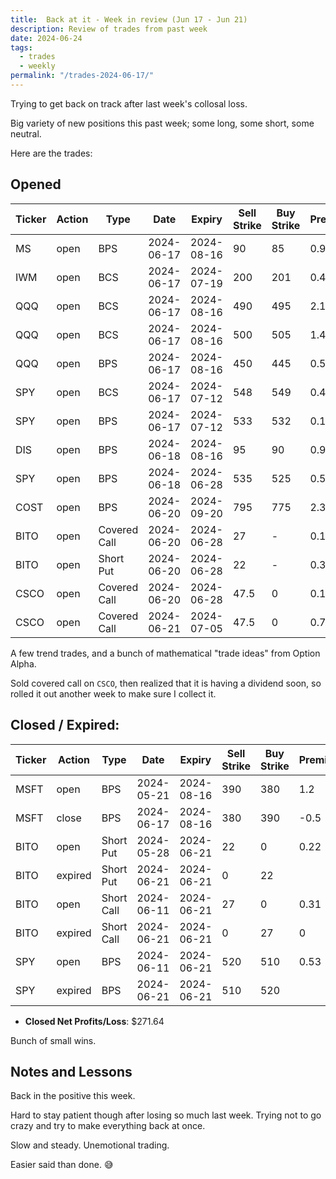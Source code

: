 ```yaml
---
title:  Back at it - Week in review (Jun 17 - Jun 21)
description: Review of trades from past week
date: 2024-06-24
tags:
  - trades
  - weekly
permalink: "/trades-2024-06-17/"
---
```


Trying to get back on track after last week's collosal loss.

Big variety of new positions this past week; some long, some short, some neutral.

Here are the trades:

## Opened

<div class="trade-table weekly full-width">

|**Ticker**|**Action**|**Type**|**Date**|**Expiry**|**Sell Strike**|**Buy Strike**|**Premium**|**Qty**|**Fee**|**Net**|
|---|---|---|---|---|---|---|---|---|---|---|
|MS|open|BPS|2024-06-17|2024-08-16|90|85|0.99|2|1.12|196.88|$196.88|
|IWM|open|BCS|2024-06-17|2024-07-19|200|201|0.45|1|2.11|42.89|$42.89|
|QQQ|open|BCS|2024-06-17|2024-08-16|490|495|2.16|1|1.43|214.57|$214.57|
|QQQ|open|BCS|2024-06-17|2024-08-16|500|505|1.41|1|1.42|139.58|$139.58|
|QQQ|open|BPS|2024-06-17|2024-08-16|450|445|0.54|1|1.41|52.59|$52.59|
|SPY|open|BCS|2024-06-17|2024-07-12|548|549|0.44|1|1.41|42.59|$42.59|
|SPY|open|BPS|2024-06-17|2024-07-12|533|532|0.16|1|1.41|14.59|$14.59|
|DIS|open|BPS|2024-06-18|2024-08-16|95|90|0.99|2|1.4|196.6|$196.60|
|SPY|open|BPS|2024-06-18|2024-06-28|535|525|0.52|3|7.13|148.87|$148.87|
|COST|open|BPS|2024-06-20|2024-09-20|795|775|2.36|1|2.12|233.88|$233.88|
|BITO|open|Covered Call|2024-06-20|2024-06-28|27|-|0.1|1|0.8|9.2|$9.20|
|BITO|open|Short Put|2024-06-20|2024-06-28|22|-|0.35|1|0.8|34.2|$34.20|
|CSCO|open|Covered Call|2024-06-20|2024-06-28|47.5|0|0.1|1|1.04|8.96|$17.88|
|CSCO|open|Covered Call|2024-06-21|2024-07-05|47.5|0|0.71|1|1.54|69.46|
</div>

A few trend trades, and a bunch of mathematical "trade ideas" from Option Alpha.

Sold covered call on `CSCO`, then realized that it is having a dividend soon, so rolled it out another week to make sure I collect it.

## Closed / Expired:

<div class = "trade-table monthly full-width">

|**Ticker**|**Action**|**Type**|**Date**|**Expiry**|**Sell Strike**|**Buy Strike**|**Premium**|**Qty**|**Fee**|**Net**|**Profit/Loss**|
|---|---|---|---|---|---|---|---|---|---|---|---|
|MSFT|open|BPS|2024-05-21|2024-08-16|390|380|1.2|1|1.41|118.59|$67.19|
|MSFT|close|BPS|2024-06-17|2024-08-16|380|390|-0.5|1|1.4|-51.4|
|BITO|open|Short Put|2024-05-28|2024-06-21|22|0|0.22|1|0.8|21.2|$21.20|
|BITO|expired|Short Put|2024-06-21|2024-06-21|0|22||1||0|
|BITO|open|Short Call|2024-06-11|2024-06-21|27|0|0.31|1|1.04|29.96|$29.96|
|BITO|expired|Short Call|2024-06-21|2024-06-21|0|27|0|1|0|0|
|SPY|open|BPS|2024-06-11|2024-06-21|520|510|0.53|3|5.71|153.29|$153.29|
|SPY|expired|BPS|2024-06-21|2024-06-21|510|520||3||0|
</div>

- **Closed Net Profits/Loss**: $271.64

Bunch of small wins.

## Notes and Lessons

Back in the positive this week.

Hard to stay patient though after losing so much last week.  Trying not to go crazy and try to make everything back at once.

Slow and steady.  Unemotional trading.

Easier said than done. 😅

